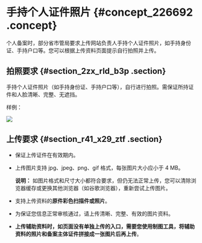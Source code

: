 # 手持个人证件照片 {#concept_226692 .concept}

个人备案时，部分省市管局要求上传网站负责人手持个人证件照片，如手持身份证、手持户口等。您可以根据上传资料页面提示自行拍照并上传。

## 拍照要求 {#section_2zx_rld_b3p .section}

手持个人证件照片（如手持身份证、手持户口等），自行进行拍照。需保证所持证件和人脸清晰、完整、无遮挡。

样例：

![](http://static-aliyun-doc.oss-cn-hangzhou.aliyuncs.com/assets/img/190044/155713651346344_zh-CN.png)

## 上传要求 {#section_r41_x29_ztf .section}

-   保证上传证件在有效期内。
-   上传图片支持 jpg、jpeg、png、gif 格式，每张图片大小应小于 4 MB。

    **说明：** 如图片格式和尺寸大小都符合要求，但仍无法正常上传，您可以清除浏览器缓存或更换其他浏览器（如谷歌浏览器），重新尝试上传图片。

-   支持上传资料的**原件彩色扫描件或照片**。
-   为保证您信息正常审核通过，请上传清晰、完整、有效的图片资料。
-   **上传辅助资料时，如页面没有单独上传的入口，需要您使用制图工具，将辅助资料的照片和备案主体证件拼接成一张图片后再上传**。


